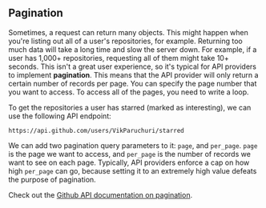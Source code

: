 ## Pagination

Sometimes, a request can return many objects. This might happen when you're listing out all of a user's repositories, for example. Returning too much data will take a long time and slow the server down. For example, if a user has 1,000+ repositories, requesting all of them might take 10+ seconds. This isn't a great user experience, so it's typical for API providers to implement **pagination**. This means that the API provider will only return a certain number of records per page. You can specify the page number that you want to access. To access all of the pages, you need to write a loop.

To get the repositories a user has starred (marked as interesting), we can use the following API endpoint:

`https://api.github.com/users/VikParuchuri/starred`

We can add two pagination query parameters to it: `page`, and `per_page`. `page` is the page we want to access, and `per_page` is the number of records we want to see on each page. Typically, API providers enforce a cap on how high `per_page` can go, because setting it to an extremely high value defeats the purpose of pagination.

Check out the [Github API documentation on pagination](https://docs.github.com/en/rest/overview/resources-in-the-rest-api#pagination).
